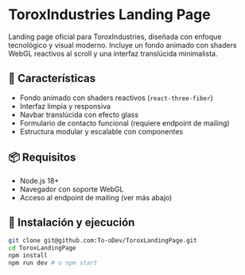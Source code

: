 # ToroxIndustries Landing Page

Landing page oficial para ToroxIndustries, diseñada con enfoque tecnológico y visual moderno. Incluye un fondo animado con shaders WebGL reactivos al scroll y una interfaz translúcida minimalista.

## 🚀 Características

- Fondo animado con shaders reactivos (`react-three-fiber`)
- Interfaz limpia y responsiva
- Navbar translúcida con efecto glass
- Formulario de contacto funcional (requiere endpoint de mailing)
- Estructura modular y escalable con componentes

## 📦 Requisitos

- Node.js 18+
- Navegador con soporte WebGL
- Acceso al endpoint de mailing (ver más abajo)

## 🔧 Instalación y ejecución

```bash
git clone git@github.com:To-oDev/ToroxLandingPage.git
cd ToroxLandingPage
npm install
npm run dev # o npm start